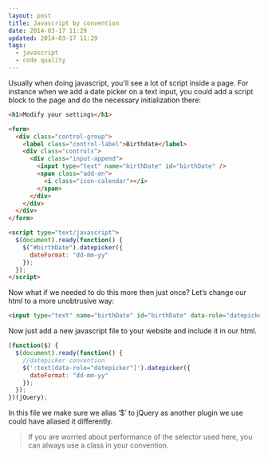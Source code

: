 ```yaml
---
layout: post
title: Javascript by convention
date: 2014-03-17 11:29
updated: 2014-03-17 11:29
tags:
  - javascript
  - code quality
---
```


Usually when doing javascript, you'll see a lot of script inside a page. For instance when we add a date picker on a text input, you could add a script block to the page and do the necessary initialization there:

```html
<h1>Modify your settings</h1>

<form>
  <div class="control-group">
    <label class="control-label">Birthdate</label>
    <div class="controls">
      <div class="input-append">
        <input type="text" name="birthDate" id="birthDate" />
        <span class="add-on">
          <i class="icon-calendar"></i>
        </span>
      </div>
    </div>
  </div>
</form>

<script type="text/javascript">
  $(document).ready(function() {
    $("#birthDate").datepicker({
      dateFormat: "dd-mm-yy"
    });
  });
</script>
```

Now what if we needed to do this more then just once? Let’s change our html to a more unobtrusive way:

```html
<input type="text" name="birthDate" id="birthDate" data-role="datepicker" />
```

Now just add a new javascript file to your website and include it in our html.

```js
(function($) {
  $(document).ready(function() {
    //datepicker convention
    $(':text[data-role="datepicker"]').datepicker({
      dateFormat: "dd-mm-yy"
    });
  });
})(jQuery);
```

In this file we make sure we alias ‘$’ to jQuery as another plugin we use could have aliased it differently.

> If you are worried about performance of the selector used here, you can always use a class in your convention.
